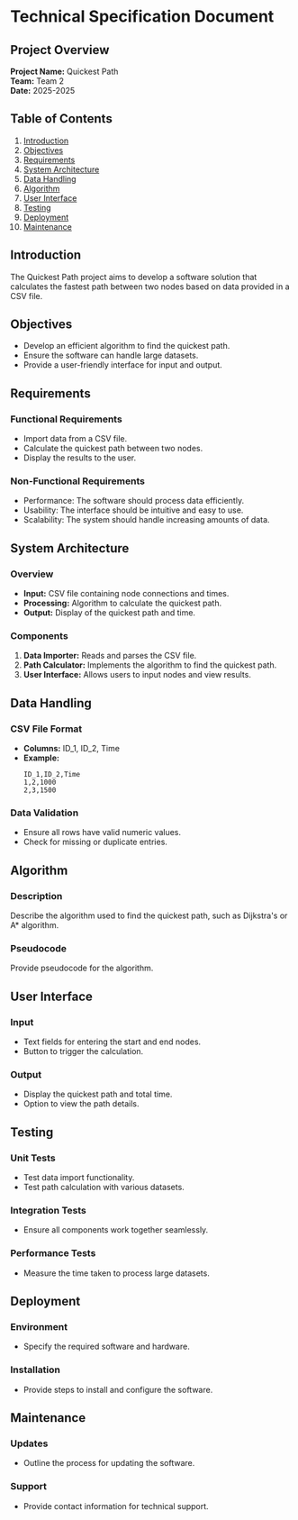 # Technical Specification Document

## Project Overview
**Project Name:** Quickest Path  
**Team:** Team 2  
**Date:** 2025-2025  

## Table of Contents
1. [Introduction](#introduction)
2. [Objectives](#objectives)
3. [Requirements](#requirements)
4. [System Architecture](#system-architecture)
5. [Data Handling](#data-handling)
6. [Algorithm](#algorithm)
7. [User Interface](#user-interface)
8. [Testing](#testing)
9. [Deployment](#deployment)
10. [Maintenance](#maintenance)

## Introduction
The Quickest Path project aims to develop a software solution that calculates the fastest path between two nodes based on data provided in a CSV file.

## Objectives
- Develop an efficient algorithm to find the quickest path.
- Ensure the software can handle large datasets.
- Provide a user-friendly interface for input and output.

## Requirements
### Functional Requirements
- Import data from a CSV file.
- Calculate the quickest path between two nodes.
- Display the results to the user.

### Non-Functional Requirements
- Performance: The software should process data efficiently.
- Usability: The interface should be intuitive and easy to use.
- Scalability: The system should handle increasing amounts of data.

## System Architecture
### Overview
- **Input:** CSV file containing node connections and times.
- **Processing:** Algorithm to calculate the quickest path.
- **Output:** Display of the quickest path and time.

### Components
1. **Data Importer:** Reads and parses the CSV file.
2. **Path Calculator:** Implements the algorithm to find the quickest path.
3. **User Interface:** Allows users to input nodes and view results.

## Data Handling
### CSV File Format
- **Columns:** ID_1, ID_2, Time
- **Example:**
    ```
    ID_1,ID_2,Time
    1,2,1000
    2,3,1500
    ```

### Data Validation
- Ensure all rows have valid numeric values.
- Check for missing or duplicate entries.

## Algorithm
### Description
Describe the algorithm used to find the quickest path, such as Dijkstra's or A* algorithm.

### Pseudocode
Provide pseudocode for the algorithm.

## User Interface
### Input
- Text fields for entering the start and end nodes.
- Button to trigger the calculation.

### Output
- Display the quickest path and total time.
- Option to view the path details.

## Testing
### Unit Tests
- Test data import functionality.
- Test path calculation with various datasets.

### Integration Tests
- Ensure all components work together seamlessly.

### Performance Tests
- Measure the time taken to process large datasets.

## Deployment
### Environment
- Specify the required software and hardware.

### Installation
- Provide steps to install and configure the software.

## Maintenance
### Updates
- Outline the process for updating the software.

### Support
- Provide contact information for technical support.
